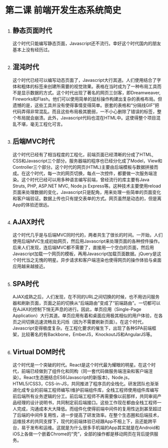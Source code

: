 # 第二课 前端开发生态系统简史

1. ## 静态页面时代
    这个时代只能编写静态页面，Javascript还不流行。幸好这个时代国内的朋友基本上没有经历过。

1. ## 混沌时代
    这个时代已经可以编写动态页面了，Javascript大行其道。人们使用结合了字体和粗体的标签来创建所需要的视觉效果。表格在当时成为了一种布局工具而不是显示数据的方式。这个时代出现了著名的网页三剑客，即Dreamweaver, Fireworks和Flash。他们可以使用简单的鼠标操作构建出复杂的表格布局。但遗憾的是，这些工具并没有使得事情变得简单。嵌套的表格和“分隔线GIF”把代码弄得非常混乱。而且这些布局极其脆弱，一不小心删除了错误的标签，整个布局就会崩溃。此外，Javascript代码也混在HTML中。这使得整个项目混乱不堪，毫无工程化可言。

1. ## 后端MVC时代
    这个时代已经有了相当程度的工程化，前端页面已经清晰的分成了HTML, CSS和Javascript三个部分。服务器端的程序也已经分化成了Model，View和Controller三个部分。这个时代的网页(HTML)主要由后端模板与数据拼接而成。在这个时代，每一次的网页切换，每点一次控件，都要做一次服务端渲染。这个时代已经可以用多种语言编写前端，曾经流行的库主要有Java Struts, PHP, ASP.NET MVC, Node.js Express等。这种技术主要使用reload页面来处理数据的变化，Javascript只是配角，用来处理一些简单的页面变化和客户端验证。数据上传也只有提交表单的方式。网页虽然是动态的，但是离App的体验还很远。

1. ## AJAX时代
    这个时代几乎是与后端MVC同时代的，两者共生了很长的时间。一开始，人们使用后端MVC生成初始网页，然后用Javascript来处理页面的各种控件操作。后来人们发现，连后端MVC都不需要了，直接用一个空白的页面，然后用Javascript加载一个网页的模板，再用Javascript加载页面数据。jQuery是这个时代当之无愧的明星。异步请求和客户端渲染也使得网页的操作体验与桌面应用越来越接近。

1. ## SPA时代
    AJAX成熟之后，人们发现，在不同的URL之间切换的时候，也不用访问服务器和刷新页面，页面之前的切换从“后端路由”变成了“前端路由”。一切都可以在AJAX的控制下悄无声息的进行。因此，单页应用（Single-Page Application）大行其道。单页应用有着和桌面应用极其相似的用户体验，在各页之间切换迅速流畅且无闪烁（因为不需要刷新页面）。在这个时代，Javascript变得极度复杂。在工程化要求的催生下，出现了各种SPA前端框架，比较著名的有Backbone，EmberJS，KnockoutJS和AngularJS等。

1. ## Virtual DOM时代
    这个时代是一个突破的时代。React是这个时代最为耀眼的明星。在这个时代，前端已经做到了组件化和同构（同一套代码做服务端渲染和客户端渲染）。React生态圈结合ES6(Javascript的新版本)，Node.js，HTML5/CSS3，CSS-in-JS，共同推进了程序员的全栈化。研发团队也渐渐进化成专业的前端工程师编写/维护前端组件库，全栈工程师使用组件库编写前后端所有业务逻辑的分工。前后端工程师不再需要像以前那样，共同审阅产品经理的设计说明书，共同制定前后端接口。这些工作现在都由全栈工程师一人完成，沟通成本大大降低。而组件化使得前端中间件的复用性达到甚至超过了后端的中间件复用性，进一步提高了研发效率。在整个生态圈和后端技术，运维技术的共同支撑下，现代的前端体验已经跟App不相上下，且还能跨平台，易于发布和运维。这就是为什么很多手机端的App其实就是在Android和iOS上各做一个嵌着Chrome的“壳”，全部的操作都是移动网页在背后提供服务。

